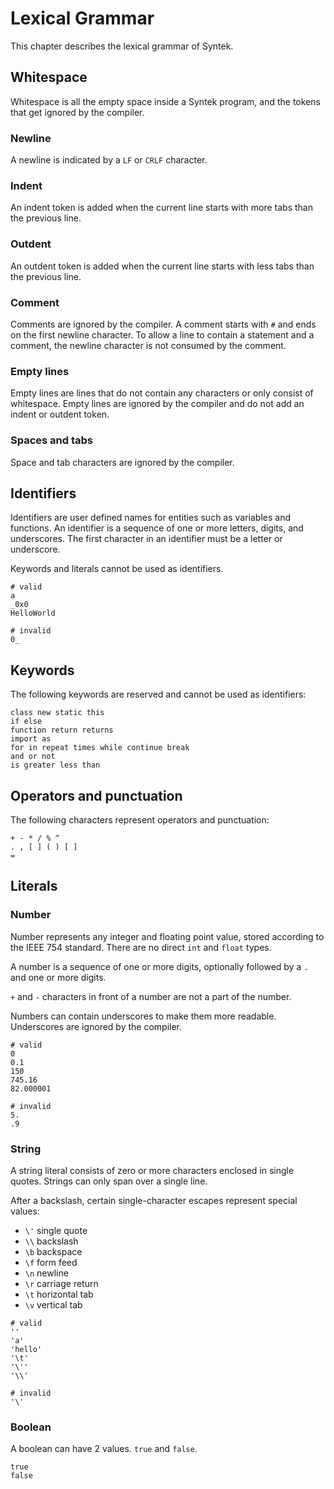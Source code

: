 # Lexical Grammar

This chapter describes the lexical grammar of Syntek.

## Whitespace

Whitespace is all the empty space inside a Syntek program, and the tokens that get ignored by the compiler.

### Newline
A newline is indicated by a `LF` or `CRLF` character.

### Indent
An indent token is added when the current line starts with more tabs than the previous line.

### Outdent
An outdent token is added when the current line starts with less tabs than the previous line.

### Comment
Comments are ignored by the compiler. A comment starts with `#` and ends on the first newline character. To allow a line to contain a statement and a comment, the newline character is not consumed by the comment.

### Empty lines
Empty lines are lines that do not contain any characters or only consist of whitespace. Empty lines are ignored by the compiler and do not add an indent or outdent token.

### Spaces and tabs
Space and tab characters are ignored by the compiler.

## Identifiers

Identifiers are user defined names for entities such as variables and functions. An identifier is a sequence of one or more letters, digits, and underscores. The first character in an identifier must be a letter or underscore.

Keywords and literals cannot be used as identifiers.

```syntek
# valid
a
_0x0
HelloWorld

# invalid
0_
```

## Keywords

The following keywords are reserved and cannot be used as identifiers:
```
class new static this
if else
function return returns
import as
for in repeat times while continue break
and or not
is greater less than
```

## Operators and punctuation

The following characters represent operators and punctuation:
```
+ - * / % ^
. , [ ] ( ) [ ]
=
```

## Literals

### Number
Number represents any integer and floating point value, stored according to the IEEE 754 standard. There are no direct `int` and `float` types.

A number is a sequence of one or more digits, optionally followed by a `.` and one or more digits.

`+` and `-` characters in front of a number are not a part of the number.

Numbers can contain underscores to make them more readable. Underscores are ignored by the compiler.

```syntek
# valid
0
0.1
150
745.16
82.000001

# invalid
5.
.9
```

### String
A string literal consists of zero or more characters enclosed in single quotes. Strings can only span over a single line.

After a backslash, certain single-character escapes represent special values:
- `\'` single quote
- `\\` backslash
- `\b` backspace
- `\f` form feed
- `\n` newline
- `\r` carriage return
- `\t` horizontal tab
- `\v` vertical tab

```syntek
# valid
''
'a'
'hello'
'\t'
'\''
'\\'

# invalid
'\'
```

### Boolean
A boolean can have 2 values. `true` and `false`.

```syntek
true
false
```
